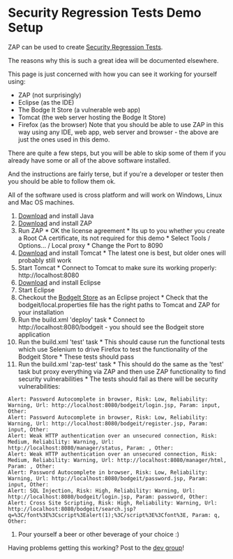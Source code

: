 # Security Regression Tests Demo Setup

ZAP can be used to create [Security Regression Tests](SecRegTests).

The reasons why this is such a great idea will be documented elsewhere.

This page is just concerned with how you can see it working for yourself using:
  * ZAP (not surprisingly)
  * Eclipse (as the IDE)
  * The Bodge It Store (a vulnerable web app)
  * Tomcat (the web server hosting the Bodge It Store)
  * Firefox (as the browser)
Note that you should be able to use ZAP in this way using any IDE, web app, web server and browser - the above are just the ones used in this demo.

There are quite a few steps, but you will be able to skip some of them if you already have some or all of the above software installed.

And the instructions are fairly terse, but if you're a developer or tester then you should be able to follow them ok.

All of the software used is cross platform and will work on Windows, Linux and Mac OS machines.

  1. [Download](http://www.java.com) and install Java
  1. [Download](Downloads) and install ZAP
  1. Run ZAP
    * OK the license agreement
    * Its up to you whether you create a Root CA certificate, its not required for this demo
    * Select Tools / Options... / Local proxy
    * Change the Port to 8090
  1. [Download](http://tomcat.apache.org/) and install Tomcat
    * The latest one is best, but older ones will probably still work
  1. Start Tomcat
    * Connect to Tomcat to make sure its working properly: http://localhost:8080
  1. [Download](http://www.eclipse.org/downloads/) and install Eclipse
  1. Start Eclipse
  1. Checkout the [BodgeIt Store](https://github.com/psiinon/bodgeit) as an Eclipse project
    * Check that the bodgeit/local.properties file has the right paths to Tomcat and ZAP for your installation
  1. Run the build.xml 'deploy' task
    * Connect to http://localhost:8080/bodgeit - you should see the Bodgeit store application
  1. Run the build.xml 'test' task
    * This should cause run the functional tests which use Selenium to drive Firefox to test the functionality of the Bodgeit Store
    * These tests should pass
  1. Run the build.xml 'zap-test' task
    * This should do the same as the 'test' task but proxy everything via ZAP and then use ZAP functionality to find security vulnerabilities
    * The tests should fail as there will be security vulnerabilities:
```
Alert: Password Autocomplete in browser, Risk: Low, Reliability: Warning, Url: http://localhost:8080/bodgeit/login.jsp, Param: input, Other: 
Alert: Password Autocomplete in browser, Risk: Low, Reliability: Warning, Url: http://localhost:8080/bodgeit/register.jsp, Param: input, Other: 
Alert: Weak HTTP authentication over an unsecured connection, Risk: Medium, Reliability: Warning, Url: http://localhost:8080/manager/status, Param: , Other: 
Alert: Weak HTTP authentication over an unsecured connection, Risk: Medium, Reliability: Warning, Url: http://localhost:8080/manager/html, Param: , Other: 
Alert: Password Autocomplete in browser, Risk: Low, Reliability: Warning, Url: http://localhost:8080/bodgeit/password.jsp, Param: input, Other: 
Alert: SQL Injection, Risk: High, Reliability: Warning, Url: http://localhost:8080/bodgeit/login.jsp, Param: password, Other: 
Alert: Cross Site Scripting, Risk: High, Reliability: Warning, Url: http://localhost:8080/bodgeit/search.jsp?q=%3C/font%3E%3Cscript%3Ealert(1);%3C/script%3E%3Cfont%3E, Param: q, Other: 
```
  1. Pour yourself a beer or other beverage of your choice :)

Having problems getting this working? Post to the [dev group](https://groups.google.com/group/zaproxy-develop)!